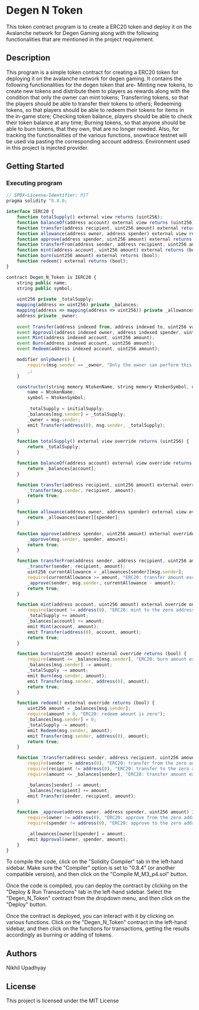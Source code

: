 # Degen N Token
This token contract program is to create a ERC20 token and deploy it on the Avalanche network for Degen Gaming along with the following functionalities that are mentioned in the project requirement.
## Description

This program is a simple token contract for creating a ERC20 token for deploying it on the avalanche network for degen gaming. It contains the following functionalities for the degen token that are- Minting new tokens, to create new tokens and distribute them to players as rewards along with the condition that only the owner can mint tokens; Transferring tokens,  so that the players should be able to transfer their tokens to others; Redeeming tokens, so that players should be able to redeem their tokens for items in the in-game store; Checking token balance, players should be able to check their token balance at any time; Burning tokens, so that anyone should be able to burn tokens, that they own, that are no longer needed.
Also, for tracking the functionalities of the various functions, snowtrace testnet will be used via pasting the corresponding account address. Environment used in this project is injected provider.

## Getting Started
### Executing program
       
```javascript
// SPDX-License-Identifier: MIT
pragma solidity ^0.8.0;

interface IERC20 {
    function totalSupply() external view returns (uint256);
    function balanceOf(address account) external view returns (uint256);
    function transfer(address recipient, uint256 amount) external returns (bool);
    function allowance(address owner, address spender) external view returns (uint256);
    function approve(address spender, uint256 amount) external returns (bool);
    function transferFrom(address sender, address recipient, uint256 amount) external returns (bool);
    function mint(address account, uint256 amount) external returns (bool);
    function burn(uint256 amount) external returns (bool);
    function redeem() external returns (bool);
}

contract Degen_N_Token is IERC20 {
    string public name;
    string public symbol;
 
    uint256 private _totalSupply;
    mapping(address => uint256) private _balances;
    mapping(address => mapping(address => uint256)) private _allowances;
    address private _owner;
    
    event Transfer(address indexed from, address indexed to, uint256 value);
    event Approval(address indexed owner, address indexed spender, uint256 value);
    event Mint(address indexed account, uint256 amount);
    event Burn(address indexed account, uint256 amount);
    event Redeem(address indexed account, uint256 amount);

    modifier onlyOwner() {
        require(msg.sender == _owner, "Only the owner can perform this action");
        _;
    }

    constructor(string memory NtokenName, string memory NtokenSymbol, uint256 initialSupply) {
        name = NtokenName;
        symbol = NtokenSymbol;
    
        _totalSupply = initialSupply;
        _balances[msg.sender] = _totalSupply;
        _owner = msg.sender;
        emit Transfer(address(0), msg.sender, _totalSupply);
    }

    function totalSupply() external view override returns (uint256) {
        return _totalSupply;
    }

    function balanceOf(address account) external view override returns (uint256) {
        return _balances[account];
    }

    function transfer(address recipient, uint256 amount) external override returns (bool) {
        _transfer(msg.sender, recipient, amount);
        return true;
    }

    function allowance(address owner, address spender) external view override returns (uint256) {
        return _allowances[owner][spender];
    }

    function approve(address spender, uint256 amount) external override returns (bool) {
        _approve(msg.sender, spender, amount);
        return true;
    }

    function transferFrom(address sender, address recipient, uint256 amount) external override returns (bool) {
        _transfer(sender, recipient, amount);
        uint256 currentAllowance = _allowances[sender][msg.sender];
        require(currentAllowance >= amount, "ERC20: transfer amount exceeds allowance");
        _approve(sender, msg.sender, currentAllowance - amount);
        return true;
    }

    function mint(address account, uint256 amount) external override onlyOwner returns (bool) {
        require(account != address(0), "ERC20: mint to the zero address");
        _totalSupply += amount;
        _balances[account] += amount;
        emit Mint(account, amount);
        emit Transfer(address(0), account, amount);
        return true;
    }

    function burn(uint256 amount) external override returns (bool) {
        require(amount <= _balances[msg.sender], "ERC20: burn amount exceeds balance");
        _balances[msg.sender] -= amount;
        _totalSupply -= amount;
        emit Burn(msg.sender, amount);
        emit Transfer(msg.sender, address(0), amount);
        return true;
    }

    function redeem() external override returns (bool) {
        uint256 amount = _balances[msg.sender];
        require(amount > 0, "ERC20: redeem amount is zero");
        _balances[msg.sender] = 0;
        _totalSupply -= amount;
        emit Redeem(msg.sender, amount);
        emit Transfer(msg.sender, address(0), amount);
        return true;
    }

    function _transfer(address sender, address recipient, uint256 amount) internal {
        require(sender != address(0), "ERC20: transfer from the zero address");
        require(recipient != address(0), "ERC20: transfer to the zero address");
        require(amount <= _balances[sender], "ERC20: transfer amount exceeds balance");

        _balances[sender] -= amount;
        _balances[recipient] += amount;
        emit Transfer(sender, recipient, amount);
    }

    function _approve(address owner, address spender, uint256 amount) internal {
        require(owner != address(0), "ERC20: approve from the zero address");
        require(spender != address(0), "ERC20: approve to the zero address");

        _allowances[owner][spender] = amount;
        emit Approval(owner, spender, amount);
    }
}                          
```
To compile the code, click on the "Solidity Compiler" tab in the left-hand sidebar. Make sure the "Compiler" option is set to "0.8.4" (or another compatible version), and then click on the "Compile M_M3_p4.sol" button.

Once the code is compiled, you can deploy the contract by clicking on the "Deploy & Run Transactions" tab in the left-hand sidebar. Select the "Degen_N_Token" contract from the dropdown menu, and then click on the "Deploy" button. 

Once the contract is deployed, you can interact with it by clicking on various functions. Click on the "Degen_N_Token" contract in the left-hand sidebar, and then click on the functions for transactions, getting the results accordingly as burning or adding of tokens.

## Authors
Nikhil Upadhyay

## License
This project is licensed under the MIT License
